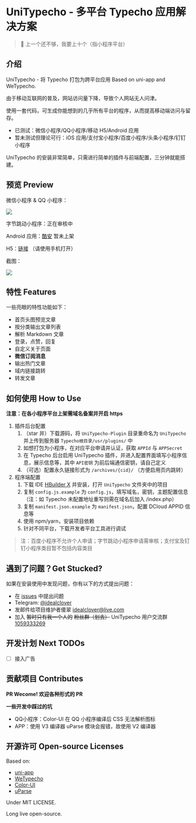 # UniTypecho - 多平台 Typecho 应用解决方案

> 🤷 上一个还不够，我要上十个（指小程序平台）

## 介绍

UniTypecho - 将 Typecho 打包为跨平台应用 Based on uni-app and WeTypecho.

由于移动互联网的普及，网站访问量下降，导致个人网站无人问津。

使用一套代码，可生成你能想到的几乎所有平台的程序，从而提高移动端访问与留存。

* 已测试：微信小程序/QQ小程序/移动 H5/Android 应用
* 暂未测试但理论可行：iOS 应用/支付宝小程序/百度小程序/头条小程序/钉钉小程序

UniTypecho 的安装非常简单，只需进行简单的插件与前端配置，三分钟就能搭建。

## 预览 Preview

微信小程序 & QQ 小程序：

![](https://github.com/idealclover/UniTypecho/raw/master/assets/qrcode.png)

字节跳动小程序：正在审核中

Android 应用：[酷安](https://www.coolapk.com/apk/255491) 暂未上架

H5：[链接](https://h5.idealclover.cn/) （请使用手机打开）

截图：

![](https://github.com/idealclover/UniTypecho/raw/master/assets/pic1.png)

## 特性 Features

一些亮眼的特性功能如下：

* 首页头图预览文章
* 按分类输出文章列表
* 解析 Markdown 文章
* 登录，点赞，回复
* 自定义关于页面
* **微信订阅消息**
* 输出热门文章
* 域内链接跳转
* 转发文章

## 如何使用 How to Use

**注意：在各小程序平台上架需域名备案并开启 https**

1. 插件后台配置
	1. （star 并）下载源码，将 ```UniTypecho-Plugin``` 目录重命名为 ```UniTypecho``` 并上传到服务器 ```Typecho根目录/usr/plugins/``` 中
	2. 如想打包为小程序，在对应平台申请并认证，获取 ```APPId``` 与 ```APPSecret```
	3. 在 Typecho 后台启用 UniTypecho 插件，并进入配置界面填写小程序信息，展示信息等，其中 ```API密钥``` 为前后端通信密钥，请自己定义
	4. （可选）配置永久链接形式为 ```/archives/{cid}/``` （方便启用页内跳转）
2. 程序端配置
	1. 下载 IDE [HBuilder X](https://www.dcloud.io/hbuilderx.html) 并安装，打开 ```UniTypecho``` 文件夹中的项目
	2. 复制 ```config.js.example``` 为 ```config.js```，填写域名，密钥，主题配置信息（注：如 Typecho 未配置地址重写则需在域名后加入 /index.php）
	3. 复制 ```manifest.json.example``` 为 ```manifest.json```，配置 DCloud APPID 信息等
	4. 使用 npm/yarn，安装项目依赖
	5. 针对不同平台，下载开发者平台工具进行调试

> 注：百度小程序不允许个人申请；字节跳动小程序申请需审核；支付宝及钉钉小程序类目暂不包括内容类目

## 遇到了问题？Get Stucked?

如果在安装使用中发现问题，你有以下的方式提出问题：

* 在 [issues](https://github.com/idealclover/Uni-WeTypecho) 中提出问题
* Telegram: [@idealclover](https://t.me/idealclover)
* 发邮件给项目维护者傻翠 [idealclover@live.com](mailto://idealclover@live.com)
* 加入 ~~暂时只有我一个人的~~ ~~粉丝群（划去）~~ UniTypecho 用户交流群 [1059333269](https://jq.qq.com/?_wv=1027&k=57glqp9)

## 开发计划 Next TODOs

- [ ] 接入广告

## 贡献项目 Contributes

**PR Wecome! 欢迎各种形式的 PR**

**一些开发中踩过的坑**

* QQ小程序：Color-UI 在 QQ 小程序编译后 CSS 无法解析图标
* APP：使用 V3 编译器 uParse 模块会报错，故使用 V2 编译器

## 开源许可 Open-source Licenses

Based on:

* [uni-app](https://github.com/dcloudio/uni-app)
* [WeTypecho](https://github.com/MingliangLu/WeTypecho)
* [Color-UI](https://github.com/weilanwl/ColorUI)
* [uParse](https://github.com/gaoyia/parse)

Under MIT LICENSE.

Long live open-source.
